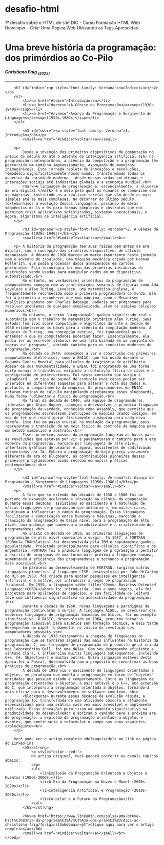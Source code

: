 # desafio-html
1º desafio sobre o HTML do site DIO - Curso Formação HTML Web Developer - Criar Uma Página Web Utilizando as Tags Aprendidas

<!DOCTYPE html>
<html>
    <head>
        <title>Desafio - Projeto DIO</title>
    </head>
    <body>
        <h1><p style="font-family: Arial"></p>Uma breve história da programação: dos primórdios ao Co-Pilo</h1></p>
        <h4><i>Christiano Faig <sub>(2023)</sub></i></h4>
            <hr />
        
        <h2 id="indice"><p style="font-family: Verdana"><u>Índice</u></h2></p>
        <ol>
            <li><a href="#sobre">Introdução</a></li>
            <li><a href="#genese">A Gênese da Programação</a><sup>(1920s-1940s)</sup></li>
            <li><a href="#avanco">Avanço da Programação e Surgimento de Linguagens</a><sup>(1950s-1980s)</sup></li>
        </ol>

            <h3 id="sobre"><p style="font-family: Verdana">1. Introdução</h3></p>
            <small><a href="#indice">voltar</a></small>
        
        <p>
            Desde a invenção dos primeiros dispositivos de computação no início do século XX até o advento da inteligência artificial (IA) na programação contemporânea, a ciência da computação e a programação têm percorrido um caminho impressionante, avançando de maneiras inimagináveis. Esta jornada repleta de inovações e revoluções, remodelou significativamente nosso mundo, transformando todos os aspectos da sociedade moderna - desde nossas vidas cotidianas e interações sociais até indústrias globais e a economia mundial.<br>
            <mark>A linguagem de programação é, essencialmente, a alicerce da era digital.</mark> É o meio pelo qual os humanos se comunicam com as máquinas, instruindo-as a realizar tarefas que vão desde as mais simples até as mais complexas. No decorrer do último século, testemunhamos a evolução dessas linguagens, passando de meras sequências de 1s e 0s para formas complexas e abstratas que nos permitem criar aplicativos sofisticados, sistemas operacionais, e agora, algoritmos de inteligência artificial.
        </p>
        
            <h3 id="genese"><p style="font-family: Verdana">2. A Gênese da Programação (1920s-1940s)</h3></p>
            <small><a href="#indice">voltar</a></small><br>
            
        <p> A história da programação tem suas raízes bem antes da era digital, com a concepção dos primeiros dispositivos de cálculo mecanizado. A década de 1920 marcou um marco importante nesta jornada com o advento do tabulador, uma máquina mecânica criada por Herman Hollerith, que podia processar dados armazenados em cartões perfurados. Esta tecnologia foi uma das primeiras instâncias de instruções sendo usadas para manipular dados em um dispositivo automatizado.<br>
            No entanto, os verdadeiros primórdios da programação de computadores começam com as contribuições seminais de figuras como Ada Lovelace e Alan Turing. Lovelace, uma matemática inglesa, é frequentemente reconhecida como a primeira programadora do mundo. Ela foi a primeira a reconhecer que uma máquina, como o Mecanismo Analítico proposto por Charles Babbage, poderia ser programada para resolver problemas de qualquer complexidade, além de simples cálculos numéricos.<br>
            No entanto, o termo "programação" ganhou significado real e substância com o trabalho do matemático britânico Alan Turing. Seus estudos teóricos sobre computação e algoritmos durante a década de 1930 estabeleceram as bases para a ciência da computação moderna. A Máquina de Turing, uma concepção teórica, foi fundamental para entender o que os computadores poderiam fazer. Essencialmente, ela podia ler ou escrever símbolos em uma fita baseada em um conjunto de regras ou 'programa', abrindo caminho para os conceitos modernos de programação.<br>
            Na década de 1940, começamos a ver a construção dos primeiros computadores eletrônicos, como o ENIAC, que foi usado durante a Segunda Guerra Mundial para cálculos de trajetória de artilharia. Apesar de sua monumentalidade, o ENIAC foi programado de uma forma muito manual e trabalhosa, exigindo a realocação física de cabos e a configuração de interruptores. Foi neste contexto que surgiu o 'plugboard', um tipo de painel de controle onde cabos podiam ser inseridos em diferentes soquetes para alterar a rota dos dados e, portanto, o comportamento da máquina. Os programadores do ENIAC criaram rotinas de cálculo manipulando diretamente esses plugboards, numa forma rudimentar e física de programação.<br>
            No final da década de 1940, uma equipe de programadoras, lideradas por Grace Hopper, começou a desenvolver a primeira linguagem de programação de verdade, conhecida como Assembly, que permitiu que os programadores escrevessem instruções de máquina usando códigos, em vez de ter que reconfigurar fisicamente a máquina para cada nova tarefa. Este foi um passo crucial na evolução da programação, pois representou a transição de um meio físico de controle da máquina para um método simbólico e abstrato.<br>
            Esses primeiros passos da programação lançaram as bases para as revoluções que estavam por vir e pavimentaram o caminho para a era moderna da programação, marcada por linguagens de alto nível, interfaces gráficas de usuário e, agora, assistentes de codificação alimentados por IA. Embora a programação de hoje pareça vastamente diferente da era do plugboard, as contribuições pioneiras desses primeiros programadores ainda ressoam em nossas práticas contemporâneas.<br>
        </p>

            <h3 id="avanco"><p style="font-family: Verdana">3. Avanço da Programação e Surgimento de Linguagens (1950s-1980s)</h3></p>
            <small><a href="#indice">voltar</a></small><br>
        <p>            
            A fase que se estende das décadas de 1950 a 1980 foi um período de expansão acelerada e inovação na ciência da computação. Durante essas décadas, assistimos ao nascimento e à maturação de várias linguagens de programação que moldaram e, em muitos casos, continuam a influenciar o campo da programação. Essas linguagens facilitaram a comunicação entre humanos e máquinas, marcando a transição da programação de baixo nível para a programação de alto nível, uma mudança que aumentou a produtividade e a criatividade dos programadores.<br>
            No início da década de 1950, as primeiras linguagens de programação de alto nível começaram a surgir. Em 1957, a FORTRAN (FORmula TRANslation) foi desenvolvida pela IBM e rapidamente ganhou popularidade. Projetada principalmente para cálculos científicos e de engenharia, FORTRAN foi a primeira linguagem de programação a permitir a escrita de programas de uma forma mais próxima à linguagem humana, aumentando a eficiência dos programadores e tornando a programação mais acessível.<br>
            Em paralelo ao desenvolvimento de FORTRAN, surgiram outras linguagens pioneiras. A linguagem LISP, desenvolvida por John McCarthy no MIT em 1958, foi criada para apoiar pesquisas em inteligência artificial e é notável por introduzir a noção de programação funcional. Em 1959, a linguagem <abbr title="COmmon Business-Oriented Language">COBOL</abbr> foi introduzida. Como o nome sugere, ela foi projetada para aplicações de negócios, e sua facilidade de leitura teve uma influência significativa na acessibilidade da programação.<br>
            Durante a década de 1960, novas linguagens e paradigmas de programação continuaram a surgir. A linguagem ALGOL, um precursor das modernas linguagens de programação baseadas em blocos, foi um exemplo significativo. O BASIC, desenvolvido em 1964, procurou tornar a programação acessível para usuários sem formação técnica, e mais tarde desempenhou um papel fundamental no início da revolução dos computadores pessoais.<br>
            A década de 1970 testemunhou a chegada de linguagens de programação que se tornaram algumas das mais influentes na história da programação. C, uma linguagem de programação de propósito geral criada nos laboratórios Bell, foi uma delas. Com seu desempenho eficiente e sintaxe clara, C influenciou muitas linguagens subsequentes, incluindo C++, C#, Objective-C e muitas outras. Outra linguagem notável desta época foi a Pascal, desenvolvida com o propósito de incentivar as boas práticas de programação.<br>
            A década de 1980 viu o nascimento de linguagens orientadas a objetos, um paradigma que modela a programação em torno de "objetos" - entidades que possuem estado e comportamento. Entre as linguagens de programação orientadas a objetos, a mais notável é o C++, uma extensão do C, que incorporou a programação orientada a objetos, tornando-a mais eficaz para o desenvolvimento de software complexo. <br>
            <blockquote> Durante essas décadas de evolução rápida, a programação foi transformada de uma atividade obscura e altamente especializada para uma prática cada vez mais acessível e amplamente utilizada. Essas inovações permitiram um aumento significativo na produtividade do desenvolvedor e abriram o caminho para a próxima era de programação: a explosão da programação orientada a objetos e eventos, que continuaria a reformular o campo nos anos seguintes.</blockquote><br>
        </p>

        Você pode ver o artigo completo <del>aqui</del> no link da página do Linked-in!
            <h5><strong>
                <p style="color: red;">
                No artigo original, você poderá conferir os demais tópicos abaixo:
                </p>
                <ul>
                    <li>Explosão da Programação Orientada a Objetos e Eventos (1980s-2000s)</li>
                    <li>A Era da Programação na Nuvem e Móvel (2000s-2020s)</li>
                    <li>Inteligência Artificial e Programação (2010s-2020s)</li>
                    <li>Co-pilot e o Futuro da Programação</li>
                </ul>
            </h5></strong>

            <h6><a href="https://www.linkedin.com/pulse/uma-breve-hist%C3%B3ria-da-programa%C3%A7%C3%A3o-dos-prim%C3%B3rdios-ao-christiano-faig/?originalSubdomain=pt">Clique aqui para ver o artigo completo</a></h6>
            <small><a href="#indice">voltar</a></small><br>
    </body>
</html>

